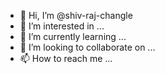 - 👋 Hi, I’m @shiv-raj-changle
- 👀 I’m interested in ...
- 🌱 I’m currently learning ...
- 💞️ I’m looking to collaborate on ...
- 📫 How to reach me ...

<!---
shiv-raj-changle/shiv-raj-changle is a ✨ special ✨ repository because its `README.md` (this file) appears on your GitHub profile.
You can click the Preview link to take a look at your changes.
--->
